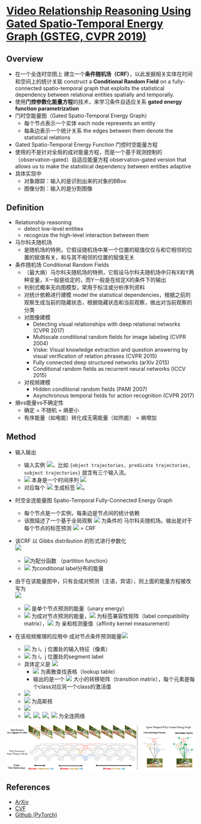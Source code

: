 # [Video Relationship Reasoning Using Gated Spatio-Temporal Energy Graph (GSTEG, CVPR 2019)](https://drive.google.com/file/d/1yFGWz5NYWei__zCJ2YnhUhG15HxTpc8h/view?usp=drivesdk)

## Overview
- 在一个全连时空图上 建立一个**条件随机场（CRF）**，以此发掘相关实体在时间和空间上的统计关联 construct a **Conditional Random Field** on a fully-connected spatio-temporal graph that exploits the statistical dependency between relational entities spatially and temporally.
- 使用**门控参数化能量方程**的技术，来学习条件自适应关系 **gated energy function parametrization**
- 门时空能量图（Gated Spatio-Temporal Energy Graph）
  - 每个节点表示一个实体 each node represents an entity
  - 每条边表示一个统计关系 the edges between them denote the statistical relations
- Gated Spatio-Temporal Energy Function 门控时空能量方程
- 使用的不是针对全局的成对能量方程，而是一个基于观测控制的（observation-gated）自适应能量方程 observation-gated version that allows us to make the statistical dependency between entities adaptive
- 具体实现中
  - 对象跟踪：输入的是识别出来的对象的BBox
  - 图像分割：输入的是分割图像

## Definition
- Relationship reasoning
  - detect low-level entities
  - recognize the high-level interaction between them
- 马尔科夫随机场
  - 是随机场的特例，它假设随机场中某一个位置的赋值仅仅与和它相邻的位置的赋值有关，和与其不相邻的位置的赋值无关
- 条件随机场 Conditional Random Fields
  - （最大熵）马尔科夫随机场的特例，它假设马尔科夫随机场中只有X和Y两种变量，X一般是给定的，而Y一般是在给定X的条件下的输出
  - 判别式概率无向图模型，常用于标注或分析序列资料
  - 对统计依赖进行建模 model the statistical dependencies，根据之前的观察生成当前的隐藏状态，根据隐藏状态和当前观察，做出对当前观察的分类
  - 对图像建模
    - Detecting visual relationships with deep relational networks (CVPR 2017)
    - Multiscale conditional random fields for image labeling (CVPR 2004)
    - Viske: Visual knowledge extraction and question answering by visual verification of relation phrases (CVPR 2015)
    - Fully connected deep structured networks (arXiv 2015)
    - Conditional random fields as recurrent neural networks (ICCV 2015)
  - 对视频建模
    - Hidden conditional random fields (PAMI 2007)
    - Asynchronous temporal fields for action recognition (CVPR 2017)
- 熵vs能量vs不确定性
  - 确定 = 不随机 = 熵更小
  - 有序能量（如电能）转化成无需能量（如热能） = 熵增加

## Method
- 输入输出
  - 输入实例 <img src="https://latex.codecogs.com/svg.image?\{X^k\}^K_{k=1}"/>，比如 `{object trajectories,
predicate trajectories, subject trajectories}` 就含有三个输入流。
  - <img src="https://latex.codecogs.com/svg.image?X^k"/> 本身是一个时间序列 <img src="https://latex.codecogs.com/svg.image?X^k = \{X^k_t\}^T_{t=1}"/>
  - 对应每个 <img src="https://latex.codecogs.com/svg.image?\{X^k_t\}^T_{t=1}"/> 生成标签 <img src="https://latex.codecogs.com/svg.image?\{Y^k_t\}^T_{t=1}"/>。
- 时空全连能量图 Spatio-Temporal Fully-Connected Energy Graph
  - 每个节点是一个实例，每条边是节点间的统计依赖
  - 该图描述了一个基于全局观察 <img src="https://latex.codecogs.com/svg.image?X"/> 为条件的 马尔科夫随机场。输出是对于每个节点的标签预测 <img src="https://latex.codecogs.com/svg.image?Y"/> = CRF
- 该CRF 以 Gibbs distribution 的形式进行参数化 <br><img src="https://latex.codecogs.com/svg.image?P\(Y=y|X\)=\frac{1}{Z(X)}\exp\(-\mathbf{E}(y|X)\)"/>
  - <img src="https://latex.codecogs.com/svg.image?Z(X)"/>为配分函数 （partition function）
  - <img src="https://latex.codecogs.com/svg.image?E(y|X)"/> 为conditional label分布的能量
- 由于在该能量图中，只有会成对预测（主语，宾语），则上面的能量方程被改写为
 <br><img src="https://latex.codecogs.com/svg.image?E_{\psi,\phi}(y|X)=\sum_{t,k}\psi_{t,k}(y_t^k|X)+\sum_{\{t,k\}\neq\{t',k'\}}\phi_{t,k.t',k'}(y_t^k,y_{t'}^{k'}|X)"/> 
  - <img src="https://latex.codecogs.com/svg.image?\psi_{t,k}"/>  是单个节点预测的能量（unary energy）
  - <img src="https://latex.codecogs.com/svg.image?\phi_{t,k,t',k'} = \mu(y_t^k,y_{t'}^{k'})K(t,t')"/> 为成对节点预测的能量，<img src="https://latex.codecogs.com/svg.image?\mu"/> 为标签兼容性矩阵（label compatibility matrix），<img src="https://latex.codecogs.com/svg.image?K(t,t')"/> 为 亲和核测量值（affinity kernel measurement）
  
- 在该视频推理的应用中 成对节点条件预测能量<img src="https://latex.codecogs.com/svg.image?\phi(s_i,s_j|I)=\mu(s_i,s_j)K(I_i,I_j)"/>
  - <img src="https://latex.codecogs.com/svg.image?I_{i,j}"/> 为 i，j 位置处的输入特征（像素）
  - <img src="https://latex.codecogs.com/svg.image?s_{i,j}"/> 为 i，j 位置处的segment label
  - 具体定义是 <img src="https://latex.codecogs.com/svg.image?\phi_{t,k,t',k'}(y_t^k,y_{t'}^{k'}|X)=\left<f^\phi\right>_{X,t,t',k,k',y_t^k,y_{t'}^{k'}}"/>
    - <img src="https://latex.codecogs.com/svg.image?f^\phi"/> 为离散查找表格（lookup table）
    - 输出的是一个 <img src="https://latex.codecogs.com/svg.image?(T^2K^2-1)\times|Y_t^k|\times|Y_{t'}^{k'}|"/> 大小的转移矩阵（transition matrix），每个元素是每个class对应另一个class的激活值
  - <img src="https://latex.codecogs.com/svg.image?\left<f^\phi\right>_{X,t,t',k,k',y_t^k,y_{t'}^{k'}}=\left\{\begin{matrix}\left<g_\theta^{kk'}(X_t^k)\otimes h_\theta^{kk'}(X_t^k)\right>_{y_t^k,y_{t'}^{k'}} \\ K_\sigma(t,t')\left<r_\theta^{kk'}(X_t^k)\otimes s_\theta^{kk'}(X_t^k)\right>_{y_t^k,y_{t'}^{k'}}\end{matrix}\right."/>
  - <img src="https://latex.codecogs.com/svg.image?K_\sigma(t,t')"/> 为高斯核
  - <img src="https://latex.codecogs.com/svg.image?A\otimes B = AB^\top"/>
  - <img src="https://latex.codecogs.com/svg.image?g(\cdot)"/>, <img src="https://latex.codecogs.com/svg.image?h(\cdot)"/>, <img src="https://latex.codecogs.com/svg.image?r(\cdot)"/>, <img src="https://latex.codecogs.com/svg.image?s(\cdot)"/> 为全连网络

![](images/crf_video_relationship_reasoning.png)


## References
- [ArXiv](https://arxiv.org/abs/1903.10547)
- [CVF](https://openaccess.thecvf.com/content_CVPR_2019/papers/Tsai_Video_Relationship_Reasoning_Using_Gated_Spatio-Temporal_Energy_Graph_CVPR_2019_paper.pdf)
- [Github (PyTorch)](https://github.com/yaohungt/Gated-Spatio-Temporal-Energy-Graph)